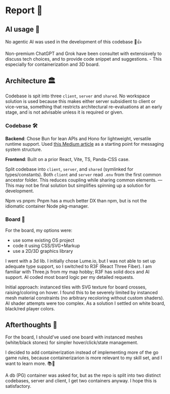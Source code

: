 # Report 📝

## AI usage 🤖

No agentic AI was used in the development of this codebase 🐰👍

Non-premium ChatGPT and Grok have been consultet with extensisvely to discuss tech choices, and to provide code snippet and suggestions. - This especially for containerization and 3D board.

## Architecture 🏛️

Codebase is spit into three `client`, `server` and `shared`. No workspace solution is used because this makes either server subsidient to client or vice-versa, something that restricts architectural re-evaluations at an early stage, and is not advisable unless it is required or given.

### Codebase 🛠️

**Backend**: Chose Bun for lean APIs and Hono for lightweight, versatile runtime support. Used [this Medium article](https://dev.to/yutakusuno/hono-simple-messaging-app-using-bun-and-websocket-mnk) as a starting point for messaging system structure.

**Frontend**: Built on a prior React, Vite, TS, Panda-CSS case.

Split codebase into `client`, `server`, and `shared` (symlinked for types/constants). Both `client` and `server` read `.env` from the first common ancestor folder. This reduces coupling while sharing common elements. —This may not be final solution but simplifies spinning up a solution for development.

Npm vs pnpm: Pnpm has a much better DX than npm, but is not the idiomatic container Node pkg-manager.

### Board 🎲

For the board, my options were:

- use some existing OS project
- code it using CSS/SVG+Markup
- use a 2D/3D graphics library

I went with a 3d lib. I initially chose Lume.io, but I was not able to set up adequate type support, so I switched to R3F (React Three Fiber). I am familiar with Three.js from my map hobby; R3F has solid docs and AI support. AI coded most board logic per my detailed requests.

Initial approach: instanced tiles with SVG texture for board crosses, raising/coloring on hover. I found this to be severely limited by instanced mesh material constraints (no arbitrary recoloring without custom shaders). AI shader attempts were too complex. As a solution I settled on white board, black/red player colors.

## Afterthoughts 🤔

For the board, I should’ve used one board with instanced meshes (white/black stones) for simpler hover/click/state management.

I decided to add containerization instead of implementing more of the go game rules, because containerizarion is more relevant to my skill set, and I want to learn more. 📚🚀

A db (PG) container was asked for, but as the repo is split into two distinct codebases, server and client, I get two containers anyway. I hope this is satisfactory.

